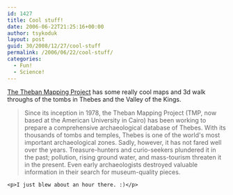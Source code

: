 ```yaml
---
id: 1427
title: Cool stuff!
date: 2006-06-22T21:25:16+00:00
author: tsykoduk
layout: post
guid: 30/2008/12/27/cool-stuff
permalink: /2006/06/22/cool-stuff/
categories:
  - Fun!
  - Science!
---
```

<p><a href="http://www.thebanmappingproject.com/">The Theban Mapping Project</a> has some really cool maps and 3d walk throughs of the tombs in Thebes and the Valley of the Kings.</p>


<blockquote>Since its inception in 1978, the Theban Mapping Project (TMP, now based at the American University in Cairo) has been working to prepare a comprehensive archaeological database of Thebes. With its thousands of tombs and temples, Thebes is one of the world's most important archaeological zones. Sadly, however, it has not fared well over the years. Treasure-hunters and curio-seekers plundered it in the past; pollution, rising ground water, and mass-tourism threaten it in the present. Even early archaeologists destroyed valuable information in their search for museum-quality pieces.</blockquote>

	<p>I just blew about an hour there. :)</p>